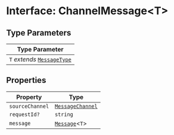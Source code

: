 # Interface: ChannelMessage<T\>

## Type Parameters

| Type Parameter |
| ------ |
| `T` *extends* [`MessageType`](../../Message.types/enumerations/MessageType.md) |

## Properties

| Property | Type |
| ------ | ------ |
| `sourceChannel` | [`MessageChannel`](../enumerations/MessageChannel.md) |
| `requestId?` | `string` |
| `message` | [`Message`](../../Message.types/type-aliases/Message.md)<`T`\> |
